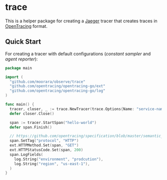 # trace

This is a helper package for creating a [Jaeger](https://www.jaegertracing.io) tracer
that creates traces in [OpenTracing](https://opentracing.io) format.

## Quick Start

For creating a tracer with default configurations (*constant sampler* and *agent reporter*):

```go
package main

import (
  "github.com/moorara/observe/trace"
  "github.com/opentracing/opentracing-go/ext"
  "github.com/opentracing/opentracing-go/log"
)

func main() {
  tracer, closer, _ := trace.NewTracer(trace.Options{Name: "service-name"})
  defer closer.Close()

  span := tracer.StartSpan("hello-world")
  defer span.Finish()

  // https://github.com/opentracing/specification/blob/master/semantic_conventions.md
  span.SetTag("protocol", "HTTP")
  ext.HTTPMethod.Set(span, "GET")
  ext.HTTPStatusCode.Set(span, 200)
  span.LogFields(
    log.String("environment", "prodcution"),
    log.String("region", "us-east-1"),
  )
}
```
